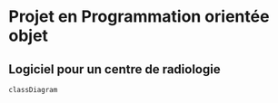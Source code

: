 # Projet en Programmation orientée objet
## Logiciel pour un centre de radiologie

```mermaid
classDiagram

```